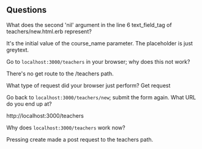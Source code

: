 ## Questions

What does the second 'nil' argument in the line 6 text_field_tag of teachers/new.html.erb represent?

It's the initial value of the course_name parameter. The placeholder is just greytext. 

Go to `localhost:3000/teachers` in your browser; why does this not work?

There's no get route to the /teachers path.

What type of request did your browser just perform?
Get request

Go back to `localhost:3000/teachers/new`; submit the form again. What URL do you end up at?

http://localhost:3000/teachers

Why does `localhost:3000/teachers` work now?

Pressing create made a post request to the teachers path.